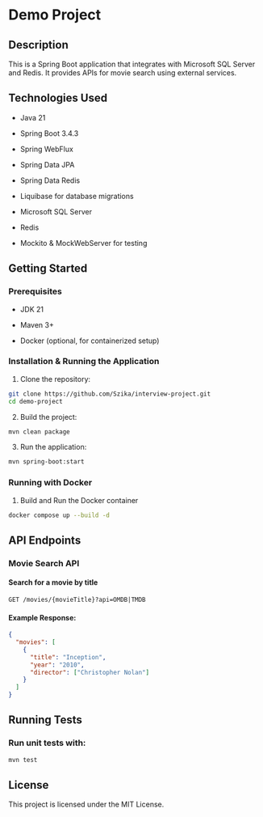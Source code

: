 # Demo Project

## Description

This is a Spring Boot application that integrates with Microsoft SQL Server and Redis. It provides APIs for movie search using external services.

## Technologies Used

- Java 21

- Spring Boot 3.4.3

- Spring WebFlux

- Spring Data JPA

- Spring Data Redis

- Liquibase for database migrations

- Microsoft SQL Server

- Redis

- Mockito & MockWebServer for testing

## Getting Started

### Prerequisites

- JDK 21

- Maven 3+

- Docker (optional, for containerized setup)

### Installation & Running the Application

1. Clone the repository:
```bash
git clone https://github.com/Szika/interview-project.git
cd demo-project
```
2. Build the project:
```bash
mvn clean package
```
3. Run the application:
```bash
mvn spring-boot:start
```
### Running with Docker
1. Build and Run the Docker container
```bash
docker compose up --build -d
```
## API Endpoints

### Movie Search API

#### Search for a movie by title
```
GET /movies/{movieTitle}?api=OMDB|TMDB
```
#### Example Response:
```json
{
  "movies": [
    {
      "title": "Inception",
      "year": "2010",
      "director": ["Christopher Nolan"]
    }
  ]
}
```

## Running Tests

### Run unit tests with:

```bash
mvn test
```

## License

This project is licensed under the MIT License.